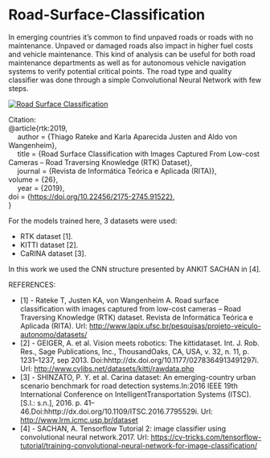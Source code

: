 # Road-Surface-Classification
In emerging countries it’s common to find unpaved roads or roads with no maintenance. Unpaved or damaged roads also impact in higher fuel costs and vehicle maintenance. This kind of analysis can be useful for both road maintenance departments as well as for autonomous vehicle navigation systems to verify potential critical points. The road type and quality classifier was done through a simple Convolutional Neural Network with few steps.

[![Road Surface Classification](https://i.imgur.com/wQU0CHa.png)](https://youtu.be/3UM97O0MQ3w "Road Surface Classification")

 Citation: </br>
@article{rtk:2019, </br>
  author = {Thiago Rateke and Karla Aparecida Justen and Aldo von Wangenheim}, </br>
  title = {Road Surface Classification with Images Captured From Low-cost Cameras – Road Traversing Knowledge (RTK) Dataset}, </br>
  journal = {Revista de Informática Teórica e Aplicada (RITA)}, </br>
   volume = {26}, </br>
  year = {2019}, </br>
   doi = {https://doi.org/10.22456/2175-2745.91522}, </br>
}

For the models trained here, 3 datasets were used:
 - RTK dataset [1].
 - KITTI dataset [2].
 - CaRINA dataset [3].

In this work we used the CNN structure presented by ANKIT SACHAN in [4].
 
 REFERENCES:  </br>
- [1] - Rateke T, Justen KA, von Wangenheim A. Road surface classification with images captured from low-cost cameras – Road Traversing Knowledge (RTK) dataset. Revista de Informática Teórica e Aplicada (RITA). Url: http://www.lapix.ufsc.br/pesquisas/projeto-veiculo-autonomo/datasets/ </br>
- [2] - GEIGER, A. et al. Vision meets robotics: The kittidataset. Int. J. Rob. Res., Sage Publications, Inc., ThousandOaks, CA, USA, v. 32, n. 11, p. 1231–1237, sep 2013. Doi:hhttp://dx.doi.org/10.1177/0278364913491297i. Url: http://www.cvlibs.net/datasets/kitti/rawdata.php </br>
- [3] - SHINZATO, P. Y. et al. Carina dataset: An emerging-country urban scenario benchmark for road detection systems.In:2016 IEEE 19th International Conference on IntelligentTransportation Systems (ITSC). [S.l.:  s.n.], 2016. p. 41–46.Doi:hhttp://dx.doi.org/10.1109/ITSC.2016.7795529i. Url: http://www.lrm.icmc.usp.br/dataset  </br>
- [4] - SACHAN, A. Tensorflow Tutorial 2: image classifier using convolutional neural network.2017. Url: https://cv-tricks.com/tensorflow-tutorial/training-convolutional-neural-network-for-image-classification/ </br>
